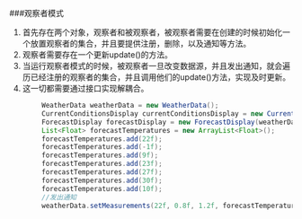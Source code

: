 ###观察者模式



1. 首先存在两个对象，观察者和被观察者，被观察者需要在创建的时候初始化一个放置观察者的集合，并且要提供注册，删除，以及通知等方法。
2. 观察者需要存在一个更新update()的方法。
3. 当运行观察者模式的时候，被观察者一旦改变数据源，并且发出通知，就会遍历已经注册的观察者的集合，并且调用他们的update()方法，实现及时更新。
4. 这一切都需要通过接口实现解耦合。



```java
  		WeatherData weatherData = new WeatherData();
        CurrentConditionsDisplay currentConditionsDisplay = new CurrentConditionsDisplay(weatherData);
        ForecastDisplay forecastDisplay = new ForecastDisplay(weatherData);
        List<Float> forecastTemperatures = new ArrayList<Float>();
        forecastTemperatures.add(22f);
        forecastTemperatures.add(-1f);
        forecastTemperatures.add(9f);
        forecastTemperatures.add(23f);
        forecastTemperatures.add(27f);
        forecastTemperatures.add(30f);
        forecastTemperatures.add(10f);
        //发出通知
        weatherData.setMeasurements(22f, 0.8f, 1.2f, forecastTemperatures);
```



